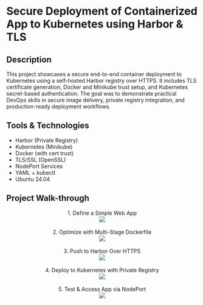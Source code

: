 <h1>Secure Deployment of Containerized App to Kubernetes using Harbor & TLS</h1>

<h2>Description</h2>
This project showcases a secure end-to-end container deployment to Kubernetes using a self-hosted Harbor registry over HTTPS. It includes TLS certificate generation, Docker and Minikube trust setup, and Kubernetes secret-based authentication. The goal was to demonstrate practical DevOps skills in secure image delivery, private registry integration, and production-ready deployment workflows.


<h2>Tools & Technologies</h2>

- Harbor (Private Registry)
- Kubernetes (Minikube)
- Docker (with cert trust)
- TLS/SSL (OpenSSL)
- NodePort Services
- YAML + kubectl
- Ubuntu 24.04


<h2>Project Walk-through</h2>

<p align="center">
1. Define a Simple Web App <br />
<img src="https://i.postimg.cc/28L3czzk/1.jpg"/>
<br />
<br />
2. Optimize with Multi-Stage Dockerfile <br/>
<img src="https://i.postimg.cc/vZpKrt08/2.jpg" />
<br />
<br />
3. Push to Harbor Over HTTPS  <br/>
<img src="https://i.postimg.cc/521pq9zG/3.jpg"/>
<br />
<br />
4. Deploy to Kubernetes with Private Registry <br/>
<img src="https://i.postimg.cc/1Xm5rq9X/4.jpg" />
<br />
<br />
5. Test & Access App via NodePort <br/>
<img src="https://i.postimg.cc/NMYgQH2D/5.jpg" />
<br />
<br />
  
</p>

